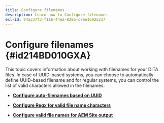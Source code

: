 ```yaml
---
title: Configure filenames
description: Learn how to Configure filenames
exl-id: 04a337f3-f116-44ea-828b-c7ee16925237
---
```

# Configure filenames {#id214BD010GXA}

This topic covers information about working with filenames for your DITA files. In case of UUID-based systems, you can choose to automatically define UUID-based filename and for regular systems, you can control the list of valid characters allowed in the filenames.

-   **[Configure auto-filenames based on UUID](conf-auto-uuid-filenames.md)**  

-   **[Configure Regx for valid file name characters](conf-file-names-valid-regx.md)**  

-   **[Configure valid file names for AEM Site output](conf-file-names-valid-regx-aem-site-output.md)**
